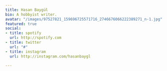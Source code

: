 ```yaml
---
title: Hasan Baygül
bio: A hobbyist writer.
avatar: "/images/97527821_159696725571716_2746676066222389271_n-1.jpg"
featured: true
social:
- title: spotify
  url: http://spotify.com
- title: twitter
  url: "#"
- title: instagram
  url: http://instagram.com/hasanbaygl

---
```

